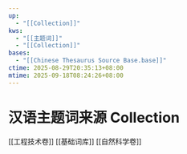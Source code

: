 ```yaml
---
up:
  - "[[Collection]]"
kws:
  - "[[主题词]]"
  - "[[Collection]]"
bases:
  - "[[Chinese Thesaurus Source Base.base]]"
ctime: 2025-08-29T20:35:13+08:00
mtime: 2025-09-18T08:24:26+08:00
---
```


# 汉语主题词来源 Collection

[[工程技术卷]] [[基础词库]] [[自然科学卷]]
